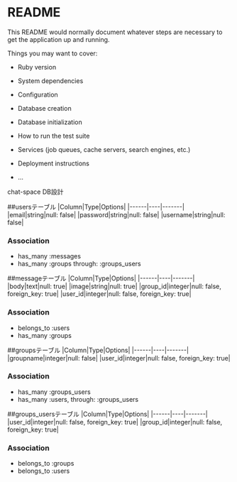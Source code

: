 # README

This README would normally document whatever steps are necessary to get the
application up and running.

Things you may want to cover:

* Ruby version

* System dependencies

* Configuration

* Database creation

* Database initialization

* How to run the test suite

* Services (job queues, cache servers, search engines, etc.)

* Deployment instructions

* ...

chat-space DB設計

##usersテーブル
|Column|Type|Options|
|------|----|-------|
|email|string|null: false|
|password|string|null: false|
|username|string|null: false|
### Association
- has_many :messages
- has_many :groups through: :groups_users

##messageテーブル
|Column|Type|Options|
|------|----|-------|
|body|text|null: true|
|image|string|null: true|
|group_id|integer|null: false, foreign_key: true|
|user_id|integer|null: false, foreign_key: true|
### Association
- belongs_to :users
- has_many :groups



##groupsテーブル
|Column|Type|Options|
|------|----|-------|
|groupname|integer|null: false|
|user_id|integer|null: false, foreign_key: true|
### Association
- has_many :groups_users
- has_many :users,  through: :groups_users

##groups_usersテーブル
|Column|Type|Options|
|------|----|-------|
|user_id|integer|null: false, foreign_key: true|
|group_id|integer|null: false, foreign_key: true|
### Association
- belongs_to :groups 
- belongs_to :users